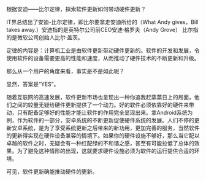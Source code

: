 根据安迪——比尔定律，探索软件更新如何带动硬件更新？

IT界总结出了安迪-比尔定律，即比尔要拿走安迪所给的（What Andy gives，Bill takes away.）安迪指的是英特尔公司前CEO安迪·格罗夫（Andy Grove）
比尔指的是微软公司创始人比尔·盖茨。

定律的内容是：计算机工业是由软件更新带动硬件更新的。软件的开发和发展，令使用软件的设备需要更高的性能和速度，从而推动了硬件技术的不断更新和升级。

那么从一个用户的角度来看，事实是不是如此呢？

显然，答案是“YES”。

随着互联网的高速发展，软件更新市场也呈现出一种你追我赶蒸蒸日上的局面，他们之间的较量无疑给硬件更新提供了一个动力。好的软件必须依靠好的硬件来带动，只有配备足够好的性能才能让软件的作用完全显现出来。拿Android系统为例，作为软件的一部分，安卓系统的不断更新促使硬件系统的发展。人们不停的更新安卓系统，是为了享受系统更新之后带来的新功用，更加完善的服务，当然软件的更新得实现在硬件设备兼容的情境下。如果你的硬件设施不够好，那么当它配以卓越的软件之时，无疑会有一种红配绿的不和谐之感，甚至有可能拉低了总体的效果。为了避免这种情形的出现，这就要求硬件设施必须为软件的运行提供合适的环境。

可见，软件更新确能推动硬件的更新。